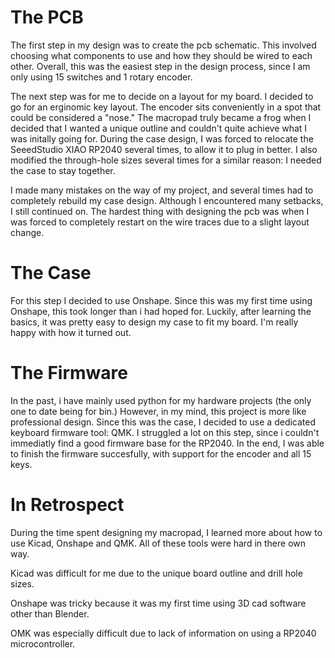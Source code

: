 # The PCB
The first step in my design was to create the pcb schematic.
This involved choosing what components to use and how they should be wired to each other. Overall, this was the easiest step in the design process, since
I am only using 15 switches and 1 rotary encoder.

The next step was for me to decide on a layout for my board.
I decided to go for an erginomic key layout. The encoder sits conveniently in a spot that could be considered a "nose." The macropad truly became a frog when
I decided that I wanted a unique outline and couldn't quite achieve what I was initally going for. During the case design, I was forced to relocate the SeeedStudio
XIAO RP2040 several times, to allow it to plug in better. I also modified the through-hole sizes several times for a similar reason: I needed the case to stay together.

I made many mistakes on the way of my project, and several times had to completely rebuild my case design. Although I encountered many setbacks, 
I still continued on. The hardest thing with designing the pcb was when I was forced to completely restart on the wire traces due to a slight layout change.

# The Case
For this step I decided to use Onshape. Since this was my first time using Onshape, this took longer than i had hoped for. Luckily, after learning the basics, it was pretty easy to design my case to fit my board. I'm really happy with how it turned out.

# The Firmware
In the past, i have mainly used python for my hardware projects (the only one to date being for bin.) However, in my mind, this project is more like professional design. Since this was the case, I decided to use a dedicated keyboard firmware tool: QMK. I struggled a lot on this step, since i couldn't immediatly find a good firmware base for the RP2040. In the end, I was able to finish the firmware succesfully, with support for the encoder and all 15 keys.

# In Retrospect
During the time spent designing my macropad, I learned more about how to use Kicad, Onshape and QMK. All of these tools were hard in there own way.

Kicad was difficult for me due to the unique board outline and drill hole sizes.

Onshape was tricky because it was my first time using 3D cad software other than Blender.

OMK was especially difficult due to lack of information on using a RP2040 microcontroller.
